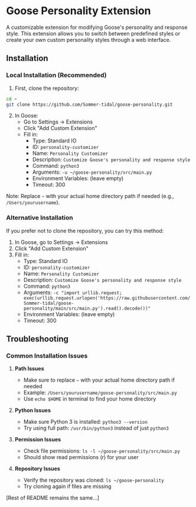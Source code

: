 # Goose Personality Extension

A customizable extension for modifying Goose's personality and response style. This extension allows you to switch between predefined styles or create your own custom personality styles through a web interface.

## Installation

### Local Installation (Recommended)

1. First, clone the repository:
```bash
cd ~
git clone https://github.com/Sommer-tidal/goose-personality.git
```

2. In Goose:
   - Go to Settings → Extensions
   - Click "Add Custom Extension"
   - Fill in:
     - Type: Standard IO
     - ID: `personality-customizer`
     - Name: `Personality Customizer`
     - Description: `Customize Goose's personality and response style`
     - Command: `python3`
     - Arguments: `-u ~/goose-personality/src/main.py`
     - Environment Variables: (leave empty)
     - Timeout: 300

Note: Replace `~` with your actual home directory path if needed (e.g., `/Users/yourusername`).

### Alternative Installation

If you prefer not to clone the repository, you can try this method:

1. In Goose, go to Settings → Extensions
2. Click "Add Custom Extension"
3. Fill in:
   - Type: Standard IO
   - ID: `personality-customizer`
   - Name: `Personality Customizer`
   - Description: `Customize Goose's personality and response style`
   - Command: `python3`
   - Arguments: `-c "import urllib.request; exec(urllib.request.urlopen('https://raw.githubusercontent.com/Sommer-tidal/goose-personality/main/src/main.py').read().decode())"`
   - Environment Variables: (leave empty)
   - Timeout: 300

## Troubleshooting

### Common Installation Issues

1. **Path Issues**
   - Make sure to replace `~` with your actual home directory path if needed
   - Example: `/Users/yourusername/goose-personality/src/main.py`
   - Use `echo $HOME` in terminal to find your home directory

2. **Python Issues**
   - Make sure Python 3 is installed: `python3 --version`
   - Try using full path: `/usr/bin/python3` instead of just `python3`

3. **Permission Issues**
   - Check file permissions: `ls -l ~/goose-personality/src/main.py`
   - Should show read permissions (r) for your user

4. **Repository Issues**
   - Verify the repository was cloned: `ls ~/goose-personality`
   - Try cloning again if files are missing

[Rest of README remains the same...]